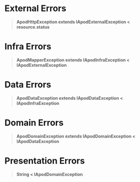 # External Errors
> **ApodHttpException extends IApodExternalException < resource.status**

# Infra Errors
> **ApodMapperException extends IApodInfraException < IApodExternalException**

# Data Errors
> **ApodDataException extends IApodDataException < IApodInfraException**

# Domain Errors
> **ApodDomainException extends IApodDomainException < IApodDataException**
# Presentation Errors
> **String < IApodDomainException**